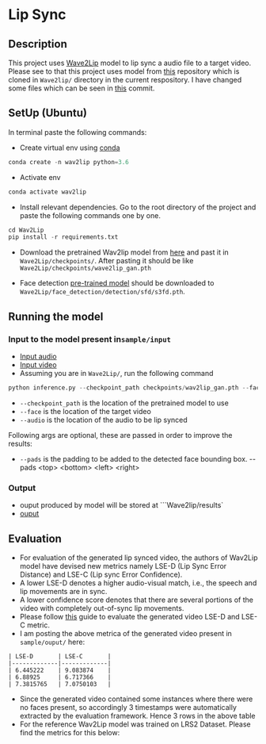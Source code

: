 # Lip Sync
## Description

This project uses [Wave2Lip](https://github.com/Rudrabha/Wav2Lip) model to  lip sync a audio file to a target video. Please see to that this project uses model from [this](https://github.com/Rudrabha/Wav2Lip) repository which is cloned in ```Wave2lip/``` directory in the current respository. I have changed some files which can be seen in [this](https://github.com/suprasauce/LIpSync/commit/a1c56bec1a7c373ef5208ac1dd5a661b25a4950b) commit.

## SetUp (Ubuntu)
In terminal paste the following commands:
- Create virtual env using [conda](https://docs.conda.io/projects/conda/en/latest/user-guide/install/linux.html)
```python
conda create -n wav2lip python=3.6
```
- Activate env
```python
conda activate wav2lip  
```
- Install relevant dependencies. Go to the root directory of the project and paste the following commands one by one.
```python
cd Wav2Lip
pip install -r requirements.txt
```
- Download the pretrained Wav2lip model from [here](https://iiitaphyd-my.sharepoint.com/:u:/g/personal/radrabha_m_research_iiit_ac_in/EdjI7bZlgApMqsVoEUUXpLsBxqXbn5z8VTmoxp55YNDcIA?e=n9ljGW) and past it in ```Wave2Lip/checkpoints/```. After pasting it should be like ```Wave2Lip/checkpoints/wave2lip_gan.pth```


- Face detection [pre-trained model](https://www.adrianbulat.com/downloads/python-fan/s3fd-619a316812.pth) should be downloaded to ```Wave2Lip/face_detection/detection/sfd/s3fd.pth```.

## Running the model
### Input to the model present in```sample/input```
- [Input audio](https://github.com/suprasauce/LIpSync/blob/main/sample/input/audio.wav)
- [Input video](https://github.com/suprasauce/LIpSync/blob/main/sample/input/video.mp4) 
- Assuming you are in ```Wave2Lip/```, run the following command
```python
python inference.py --checkpoint_path checkpoints/wav2lip_gan.pth --face ../sample/input/video.mp4 --audio ../sample/input/audio.wav --pads 0 0 0 0
```
- ```--checkpoint_path``` is the location of the pretrained model to use
- ```--face``` is the location of the target video
- ```--audio``` is the location of the audio to be lip synced

Following args are optional, these are passed in order to improve the results:
- ```--pads``` is the padding to be added to the detected face bounding box. --pads \<top> \<bottom> \<left> \<right>
### Output 
- ouput produced by model will be stored at ```Wave2lip/results`
- [ouput](https://github.com/suprasauce/LIpSync/blob/main/sample/output/output.mp4)

## Evaluation
 - For evaluation of the generated lip synced video, the authors of Wav2Lip model have devised new metrics namely LSE-D (Lip Sync Error Distance) and LSE-C (Lip sync Error Confidence).
 -  A lower LSE-D denotes a higher audio-visual match, i.e., the speech and lip movements are in sync.
 -  A lower confidence score denotes that there are several portions of the video with completely out-of-sync lip movements.
 - Please follow [this](https://github.com/Rudrabha/Wav2Lip/tree/master/evaluation) guide to evaluate the generated video LSE-D and LSE-C metric.
 - I am posting the above metrica of the generated video present in ```sample/ouput/``` here:
```
| LSE-D       | LSE-C       |
|-------------|-------------|
| 6.445222    | 9.083874    |
| 6.88925     | 6.717366    |
| 7.3815765   | 7.0750103   |
```
- Since the generated video contained some instances where there were no faces present, so accordingly 3 timestamps were automatically extracted by the evaluation framework. Hence 3 rows in the above table
- For the reference Wav2Lip model was trained on LRS2 Dataset. Please find the metrics for this below:


